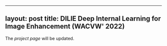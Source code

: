 

---
layout: post
title: DILIE Deep Internal Learning for Image Enhancement (WACVW' 2022)
---

The *project page* will be updated.
